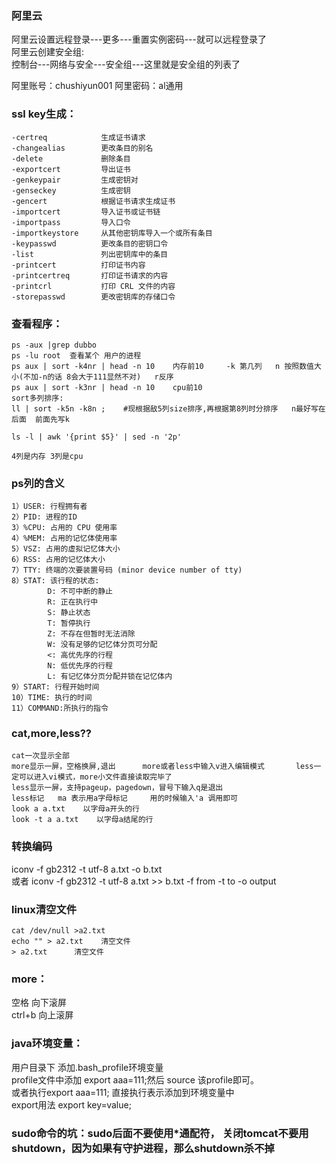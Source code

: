 ### 阿里云  
阿里云设置远程登录---更多---重置实例密码---就可以远程登录了  
阿里云创建安全组:  
控制台---网络与安全---安全组---这里就是安全组的列表了  

阿里账号：chushiyun001
阿里密码：al通用


### ssl key生成：  

    -certreq            生成证书请求
    -changealias        更改条目的别名
    -delete             删除条目
    -exportcert         导出证书
    -genkeypair         生成密钥对
    -genseckey          生成密钥
    -gencert            根据证书请求生成证书
    -importcert         导入证书或证书链
    -importpass         导入口令
    -importkeystore     从其他密钥库导入一个或所有条目
    -keypasswd          更改条目的密钥口令
    -list               列出密钥库中的条目
    -printcert          打印证书内容
    -printcertreq       打印证书请求的内容
    -printcrl           打印 CRL 文件的内容
    -storepasswd        更改密钥库的存储口令


### 查看程序：   

    ps -aux |grep dubbo
    ps -lu root  查看某个 用户的进程
    ps aux | sort -k4nr | head -n 10    内存前10     -k 第几列   n 按照数值大小(不加-n的话 8会大于111显然不对)   r反序
    ps aux | sort -k3nr | head -n 10    cpu前10
    sort多列排序:
    ll | sort -k5n -k8n ;    #现根据敌5列size排序,再根据第8列时分排序   n最好写在后面  前面先写k

    ls -l | awk '{print $5}' | sed -n '2p'

    4列是内存 3列是cpu

### ps列的含义  

    1）USER: 行程拥有者
    2）PID: 进程的ID
    3）%CPU: 占用的 CPU 使用率
    4）%MEM: 占用的记忆体使用率
    5）VSZ: 占用的虚拟记忆体大小
    6）RSS: 占用的记忆体大小
    7）TTY: 终端的次要装置号码 (minor device number of tty)
    8）STAT: 该行程的状态:
            D: 不可中断的静止
            R: 正在执行中
            S: 静止状态
            T: 暂停执行
            Z: 不存在但暂时无法消除
            W: 没有足够的记忆体分页可分配
            <: 高优先序的行程
            N: 低优先序的行程
            L: 有记忆体分页分配并锁在记忆体内
    9）START: 行程开始时间
    10）TIME: 执行的时间
    11）COMMAND:所执行的指令

### cat,more,less??  

    cat一次显示全部  
    more显示一屏，空格换屏,退出      more或者less中输入v进入编辑模式       less一定可以进入vi模式，more小文件直接读取完毕了  
    less显示一屏，支持pageup，pagedown，冒号下输入q是退出  
    less标记   ma 表示用a字母标记     用的时候输入'a 调用即可  
    look a a.txt    以字母a开头的行  
    look -t a a.txt    以字母a结尾的行  

### 转换编码   
iconv -f gb2312 -t utf-8 a.txt -o b.txt   
或者  iconv -f gb2312 -t utf-8 a.txt >> b.txt      -f from -t to  -o  output

### linux清空文件  

    cat /dev/null >a2.txt   
    echo "" > a2.txt    清空文件
    > a2.txt      清空文件

### more：  
空格  向下滚屏  
ctrl+b 向上滚屏  

### java环境变量：
用户目录下   添加.bash_profile环境变量  
profile文件中添加 export  aaa=111;然后  source 该profile即可。  
或者执行export aaa=111;  直接执行表示添加到环境变量中  
export用法    export key=value;  


### sudo命令的坑：sudo后面不要使用*通配符， 关闭tomcat不要用shutdown，因为如果有守护进程，那么shutdown杀不掉    
